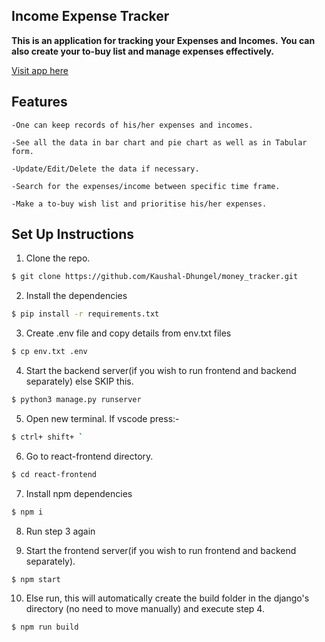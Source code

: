## Income Expense Tracker

**This is an application for tracking your Expenses and Incomes.**
**You can also create your to-buy list and manage expenses effectively.**

[Visit app here](https://trackmoneyflow.herokuapp.com)

## Features

    -One can keep records of his/her expenses and incomes.

    -See all the data in bar chart and pie chart as well as in Tabular form.

    -Update/Edit/Delete the data if necessary.

    -Search for the expenses/income between specific time frame.

    -Make a to-buy wish list and prioritise his/her expenses.


## Set Up Instructions
1. Clone the repo.
```sh
$ git clone https://github.com/Kaushal-Dhungel/money_tracker.git
```

2. Install the dependencies
```sh
$ pip install -r requirements.txt
```

3. Create .env file and copy details from env.txt files
```sh
$ cp env.txt .env
```

4. Start the backend server(if you wish to run frontend and backend separately) else SKIP this.
```sh
$ python3 manage.py runserver
```

5. Open new terminal. If vscode press:-
```sh
$ ctrl+ shift+ `
```

6. Go to react-frontend directory.
```sh
$ cd react-frontend
```

7. Install npm dependencies
```sh
$ npm i
```

8. Run step 3 again

9. Start the frontend server(if you wish to run frontend and backend separately).
```sh
$ npm start
```

10. Else run, this will automatically create the build folder in the django's directory (no need to move manually) and execute step 4.
```sh
$ npm run build
```